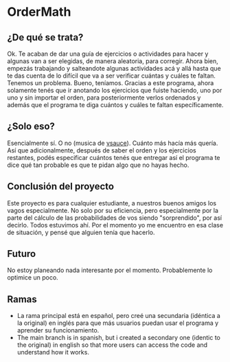 # OrderMath

## ¿De qué se trata?
Ok. Te acaban de dar una guía de ejercicios o actividades para hacer y algunas van a ser elegidas, de manera aleatoria, para corregir. Ahora bien, empezás trabajando y salteandote algunas actividades acá y allá hasta que te das cuenta de lo difícil que va a ser verificar cuántas y cuáles te faltan. Tenemos un problema. Bueno, teníamos. Gracias a este programa, ahora solamente tenés que ir anotando los ejercicios que fuiste haciendo, uno por uno y sin importar el orden, para posteriormente verlos ordenados y además que el programa te diga cuántos y cuáles te faltan específicamente.

## ¿Solo eso?
Esencialmente sí. O no (musica de [vsauce](https://www.youtube.com/user/Vsauce)). Cuánto más hacía más quería. Así que adicionalmente, después de saber el orden y los ejercicios restantes, podés especificar cuántos tenés que entregar así el programa te dice qué tan probable es que te pidan algo que no hayas hecho.

## Conclusión del proyecto
Este proyecto es para cualquier estudiante, a nuestros buenos amigos los vagos especialmente. No solo por su eficiencia, pero especialmente por la parte del cálculo de las probabilidades de vos siendo "sorprendido", por así decirlo. Todos estuvimos ahí. Por el momento yo me encuentro en esa clase de situación, y pensé que alguien tenía que hacerlo.

## Futuro
No estoy planeando nada interesante por el momento. Probablemente lo optimice un poco.

## Ramas
* La rama principal está en español, pero creé una secundaria (idéntica a la original) en inglés para que más usuarios puedan usar el programa y aprender su funcionamiento.
* The main branch is in spanish, but i created a secondary one (identic to the original) in english so that more users can access the code and understand how it works.
